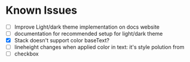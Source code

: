 # Known Issues

- [ ] Improve Light/dark theme implementation on docs website
- [ ] documentation for recommended setup for light/dark theme
- [x] Stack doesn't support color baseText?
- [ ] lineheight changes when applied color in text: it's style polution from
- [ ] checkbox
